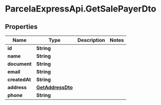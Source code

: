 # ParcelaExpressApi.GetSalePayerDto

## Properties
Name | Type | Description | Notes
------------ | ------------- | ------------- | -------------
**id** | **String** |  | 
**name** | **String** |  | 
**document** | **String** |  | 
**email** | **String** |  | 
**createdAt** | **String** |  | 
**address** | [**GetAddressDto**](GetAddressDto.md) |  | 
**phone** | **String** |  | 
